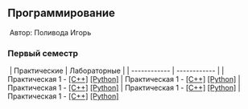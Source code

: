 ## Программирование
​
Автор: Поливода Игорь

### Первый семестр
​
| Практические | Лабораторные |
| ------------ | ------------ |
| Практическая 1 - [[C++]](./Practice/01/C++/ConsoleApplication1/ConsoleApplication1/ConsoleApplication1.cpp) [[Python]](./Practice/01/Python/) 
| Практическая 1 - [[C++]](./Practice/02/C++/) [[Python]](./Practice/02/Python/) 
| Практическая 1 - [[C++]](./Practice/03/C++/) [[Python]](./Practice/03/Python/) 
| Практическая 1 - [[C++]](./Practice/04/C++/) [[Python]](./Practice/04/Python/) 
| Практическая 1 - [[C++]](./Practice/05/C++/) [[Python]](./Practice/05/Python/) 